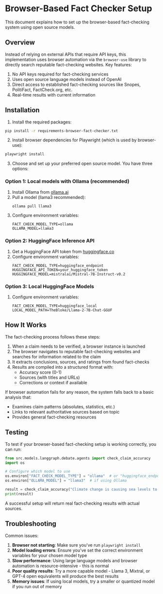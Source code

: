 # Browser-Based Fact Checker Setup

This document explains how to set up the browser-based fact-checking system using open source models.

## Overview

Instead of relying on external APIs that require API keys, this implementation uses browser automation via the `browser-use` library to directly search reputable fact-checking websites. Key features:

1. No API keys required for fact-checking services
2. Uses open source language models instead of OpenAI
3. Direct access to established fact-checking sources like Snopes, PolitiFact, FactCheck.org, etc.
4. Real-time results with current information

## Installation

1. Install the required packages:

```bash
pip install -r requirements-browser-fact-checker.txt
```

2. Install browser dependencies for Playwright (which is used by browser-use):

```bash
playwright install
```

3. Choose and set up your preferred open source model. You have three options:

### Option 1: Local models with Ollama (recommended)

1. Install Ollama from [ollama.ai](https://ollama.ai/)
2. Pull a model (llama3 recommended):
   ```bash
   ollama pull llama3
   ```
3. Configure environment variables:
   ```
   FACT_CHECK_MODEL_TYPE=ollama
   OLLAMA_MODEL=llama3
   ```

### Option 2: HuggingFace Inference API

1. Get a HuggingFace API token from [huggingface.co](https://huggingface.co/settings/tokens)
2. Configure environment variables:
   ```
   FACT_CHECK_MODEL_TYPE=huggingface_endpoint
   HUGGINGFACE_API_TOKEN=your_huggingface_token
   HUGGINGFACE_MODEL=mistralai/Mistral-7B-Instruct-v0.2
   ```

### Option 3: Local HuggingFace Models

1. Configure environment variables:
   ```
   FACT_CHECK_MODEL_TYPE=huggingface_local
   LOCAL_MODEL_PATH=TheBloke/Llama-2-7B-Chat-GGUF
   ```

## How It Works

The fact-checking process follows these steps:

1. When a claim needs to be verified, a browser instance is launched
2. The browser navigates to reputable fact-checking websites and searches for information related to the claim
3. It extracts conclusions, sources, and ratings from found fact-checks
4. Results are compiled into a structured format with:
   - Accuracy score (0-1)
   - Sources (with titles and URLs)
   - Corrections or context if available

If browser automation fails for any reason, the system falls back to a basic analysis that:
- Examines claim patterns (absolutes, statistics, etc.)
- Links to relevant authoritative sources based on topic
- Provides general fact-checking resources

## Testing

To test if your browser-based fact-checking setup is working correctly, you can run:

```python
from src.models.langgraph.debate.agents import check_claim_accuracy
import os

# Configure which model to use
os.environ["FACT_CHECK_MODEL_TYPE"] = "ollama"  # or "huggingface_endpoint" or "huggingface_local"
os.environ["OLLAMA_MODEL"] = "llama3"  # if using Ollama

result = check_claim_accuracy("Climate change is causing sea levels to rise")
print(result)
```

A successful setup will return real fact-checking results with actual sources.

## Troubleshooting

Common issues:

1. **Browser not starting**: Make sure you've run `playwright install`
2. **Model loading errors**: Ensure you've set the correct environment variables for your chosen model type
3. **Slow performance**: Using large language models and browser automation is resource-intensive - this is normal
4. **Poor quality results**: Try a more capable model - Llama 3, Mixtral, or GPT-4 open equivalents will produce the best results
5. **Memory issues**: If using local models, try a smaller or quantized model if you run out of memory 